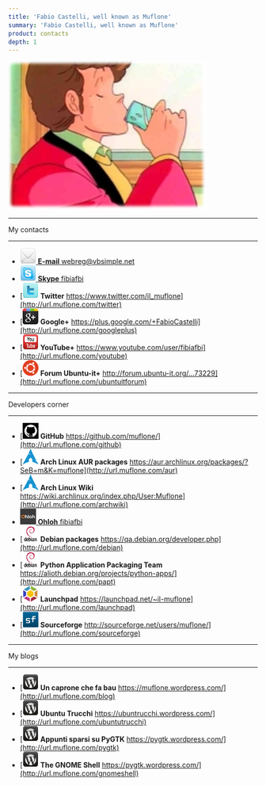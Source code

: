 ```yaml
---
title: 'Fabio Castelli, well known as Muflone'
summary: 'Fabio Castelli, well known as Muflone'
product: contacts
depth: 1
---
```


![](picture.png?classes=center)

----

My contacts

----

* [![](link-email.png) **E-mail** webreg@vbsimple.net](mailto:webreg@vbsimple.net)
* [![](link-skype.png) **Skype** fibiafbi](skype:fibiafbi)
* [![](link-twitter.png) **Twitter** https://www.twitter.com/il_muflone](http://url.muflone.com/twitter)
* [![](link-google-plus.png) **Google+** https://plus.google.com/+FabioCastelli](http://url.muflone.com/googleplus)
* [![](link-youtube.png) **YouTube+** https://www.youtube.com/user/fibiafbi](http://url.muflone.com/youtube)
* [![](link-ubuntu-it.png) **Forum Ubuntu-it+** http://forum.ubuntu-it.org/...73229](http://url.muflone.com/ubuntuitforum)

----

Developers corner

----

* [![](link-github.png) **GitHub** https://github.com/muflone/](http://url.muflone.com/github)
* [![](link-archlinux.png) **Arch Linux AUR packages** https://aur.archlinux.org/packages/?SeB=m&K=muflone](http://url.muflone.com/aur)
* [![](link-archlinux.png) **Arch Linux Wiki** https://wiki.archlinux.org/index.php/User:Muflone](http://url.muflone.com/archwiki)
* [![](link-ohloh.png) **Ohloh** fibiafbi](http://url.muflone.com/ohloh)
* [![](link-debian.png) **Debian packages** https://qa.debian.org/developer.php](http://url.muflone.com/debian)
* [![](link-debian.png) **Python Application Packaging Team** https://alioth.debian.org/projects/python-apps/](http://url.muflone.com/papt)
* [![](link-launchpad.png) **Launchpad** https://launchpad.net/~il-muflone](http://url.muflone.com/launchpad)
* [![](link-sourceforge.png) **Sourceforge** http://sourceforge.net/users/muflone/](http://url.muflone.com/sourceforge)

----

My blogs

----

* [![](link-wordpress.png) **Un caprone che fa bau** https://muflone.wordpress.com/](http://url.muflone.com/blog)
* [![](link-wordpress.png) **Ubuntu Trucchi** https://ubuntrucchi.wordpress.com/](http://url.muflone.com/ubuntutrucchi)
* [![](link-wordpress.png) **Appunti sparsi su PyGTK** https://pygtk.wordpress.com/](http://url.muflone.com/pygtk)
* [![](link-wordpress.png) **The GNOME Shell** https://pygtk.wordpress.com/](http://url.muflone.com/gnomeshell)

